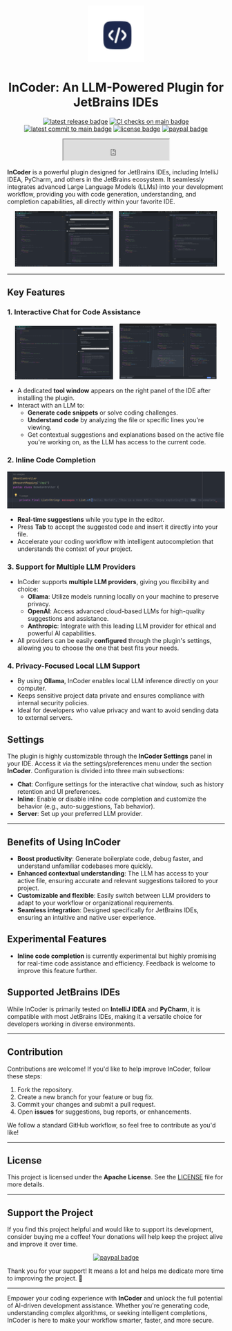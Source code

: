 <div align="center">

<img src="src/main/resources/META-INF/pluginIcon.svg" height="130" alt="InCoder">

# InCoder: An LLM-Powered Plugin for JetBrains IDEs

[![latest release badge]][latest release link]
[![CI checks on main badge]][CI checks on main link]
[![latest commit to main badge]][latest commit to main link]
[![license badge]][license link]
[![paypal badge]][paypal link]

<iframe width="245px" height="48px" src="https://plugins.jetbrains.com/embeddable/install/26037"></iframe>

</div>

<!-- Plugin description -->

**InCoder** is a powerful plugin designed for JetBrains IDEs, including IntelliJ IDEA, PyCharm, and others in the JetBrains ecosystem.
It seamlessly integrates advanced Large Language Models (LLMs) into your development workflow, providing you with code generation, understanding, and completion capabilities, all directly within your favorite IDE.

<p align="center">
  <img src=".github/readme/demo-chat-hello-world-01.png" alt="Demo Chat Hello World 01" style="width: 45%; margin-right: 10px;">
  <img src=".github/readme/demo-chat-hello-world-02.png" alt="Demo Chat Hello World 02" style="width: 45%;">
</p>

---

## Key Features

### 1. **Interactive Chat for Code Assistance**

<p align="center">
  <img src=".github/readme/demo-chat.png" alt="Demo Chat" style="width: 45%; margin-right: 10px;">
  <img src=".github/readme/demo-chat-merge.png" alt="Demo Chat Merge" style="width: 45%;">
</p>


- A dedicated **tool window** appears on the right panel of the IDE after installing the plugin.
- Interact with an LLM to:
  - **Generate code snippets** or solve coding challenges.
  - **Understand code** by analyzing the file or specific lines you're viewing.
  - Get contextual suggestions and explanations based on the active file you're working on, as the LLM has access to the current code.

### 2. **Inline Code Completion**

![Demo Inline](.github/readme/demo-inline.png)

- **Real-time suggestions** while you type in the editor.
- Press **Tab** to accept the suggested code and insert it directly into your file.
- Accelerate your coding workflow with intelligent autocompletion that understands the context of your project.

### 3. **Support for Multiple LLM Providers**
- InCoder supports **multiple LLM providers**, giving you flexibility and choice:
  - **Ollama**: Utilize models running locally on your machine to preserve privacy.
  - **OpenAI**: Access advanced cloud-based LLMs for high-quality suggestions and assistance.
  - **Anthropic**: Integrate with this leading LLM provider for ethical and powerful AI capabilities.
- All providers can be easily **configured** through the plugin's settings, allowing you to choose the one that best fits your needs.

### 4. **Privacy-Focused Local LLM Support**
- By using **Ollama**, InCoder enables local LLM inference directly on your computer.
- Keeps sensitive project data private and ensures compliance with internal security policies.
- Ideal for developers who value privacy and want to avoid sending data to external servers.

## Settings
The plugin is highly customizable through the **InCoder Settings** panel in your IDE. Access it via the settings/preferences menu under the section **InCoder**. 
Configuration is divided into three main subsections:

- **Chat**: Configure settings for the interactive chat window, such as history retention and UI preferences.
- **Inline**: Enable or disable inline code completion and customize the behavior (e.g., auto-suggestions, Tab behavior).
- **Server**: Set up your preferred LLM provider.

---

## Benefits of Using InCoder
- **Boost productivity**: Generate boilerplate code, debug faster, and understand unfamiliar codebases more quickly.
- **Enhanced contextual understanding**: The LLM has access to your active file, ensuring accurate and relevant suggestions tailored to your project.
- **Customizable and flexible**: Easily switch between LLM providers to adapt to your workflow or organizational requirements.
- **Seamless integration**: Designed specifically for JetBrains IDEs, ensuring an intuitive and native user experience.

## Experimental Features
- **Inline code completion** is currently experimental but highly promising for real-time code assistance and efficiency. Feedback is welcome to improve this feature further.

## Supported JetBrains IDEs
While InCoder is primarily tested on **IntelliJ IDEA** and **PyCharm**, it is compatible with most JetBrains IDEs, making it a versatile choice for developers working in diverse environments.

<!-- Plugin description end -->

---

## Contribution
Contributions are welcome! If you'd like to help improve InCoder, follow these steps:
1. Fork the repository.
2. Create a new branch for your feature or bug fix.
3. Commit your changes and submit a pull request.
4. Open **issues** for suggestions, bug reports, or enhancements.

We follow a standard GitHub workflow, so feel free to contribute as you'd like!

---

## License
This project is licensed under the **Apache License**.
See the [LICENSE](LICENSE) file for more details.

---

## Support the Project

If you find this project helpful and would like to support its development, consider buying me a coffee!
Your donations will help keep the project alive and improve it over time.

<div align="center">

[![paypal badge]][paypal link]

</div>

Thank you for your support! It means a lot and helps me dedicate more time to improving the project. 🙏

---

Empower your coding experience with **InCoder** and unlock the full potential of AI-driven development assistance. 
Whether you're generating code, understanding complex algorithms, or seeking intelligent completions, InCoder is here to make your workflow smarter, faster, and more secure.

[latest release badge]: https://flat.badgen.net/github/release/damiano1996/incoder-plugin/development?icon=github
[latest release link]: https://github.com/damiano1996/incoder-plugin/releases/latest
[CI checks on main badge]: https://flat.badgen.net/github/checks/damiano1996/incoder-plugin/main?label=CI%20status%20on%20main&cache=900&icon=github
[CI checks on main link]: https://github.com/damiano1996/incoder-plugin/actions?query=branch%3Amain
[latest commit to main badge]: https://flat.badgen.net/github/last-commit/damiano1996/incoder-plugin/main?icon=github&color=yellow&label=last%20dev%20commit&cache=900
[latest commit to main link]: https://github.com/damiano1996/incoder-plugin/commits/main
[license badge]: https://flat.badgen.net/github/license/damiano1996/incoder-plugin
[license link]: https://github.com/damiano1996/incoder-plugin/blob/main/LICENSE
[paypal badge]: https://flat.badgen.net/badge/PayPal/donate/blue
[paypal link]: https://www.paypal.com/donate/?hosted_button_id=WB3T45XNXGNYU